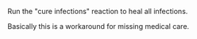 
Run the "cure infections" reaction to heal all infections.

Basically this is a workaround for missing medical care.
